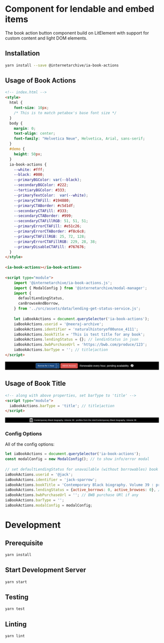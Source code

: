 # Component for lendable and embed items

The book action button component build on LitElement with support for custom content and light DOM elements.

## Installation
```bash
yarn install --save @internetarchive/ia-book-actions
```

## Usage of Book Actions
```html
<!-- index.html -->
<style>
  html {
    font-size: 10px;
    /* This is to match petabox's base font size */
  }
  body {
    margin: 0;
    text-align: center;
    font-family: "Helvetica Neue", Helvetica, Arial, sans-serif;
  }
  #demo {
    height: 50px;
  }
  ia-book-actions {
    --white: #fff;
    --black: #000;
    --primaryBGColor: var(--black);
    --secondaryBGColor: #222;
    --tertiaryBGColor: #333;
    --primaryTextColor:  var(--white);
    --primaryCTAFill: #194880;
    --primaryCTABorder: #c5d1df;
    --secondaryCTAFill: #333;
    --secondaryCTABorder: #999;
    --secondaryCTAFillRGB: 51, 51, 51;
    --primaryErrorCTAFill: #e51c26;
    --primaryErrorCTABorder: #f8c6c8;
    --primaryCTAFillRGB: 25, 72, 128;
    --primaryErrorCTAFillRGB: 229, 28, 38;
    --primaryDisableCTAFill: #767676;
  }
</style>

<ia-book-actions></ia-book-actions>

<script type="module">
    import '@internetarchive/ia-book-actions.js';
    import { ModalConfig } from '@internetarchive/modal-manager';
    import {
      defaultLendingStatus,
      canBrowseAndBorrow,
    } from '../src/assets/data/lending-get-status-service.js';

    let iaBookActions = document.querySelector('ia-book-actions');
    iaBookActions.userid = '@neeraj-archive';
    iaBookActions.identifier = 'naturalhistoryof00unse_4111';
    iaBookActions.bookTitle = 'This is test title for any book';
    iaBookActions.lendingStatus = {}; // lendinStatus in json
    iaBookActions.bwbPurchaseUrl = 'https://bwb.com/produce/123';
    iaBookActions.barType = ''; // title|action
</script>
```

![Book Action Bar](./assets/ia-book-action-screen.png "Book Action Bar Demo")

## Usage of Book Title
```html
<!-- along with above properties, set barType to 'title' -->
<script type="module">
  iaBookActions.barType = 'title'; // title|action
</script>
```
![Book Title Bar](./assets/ia-book-title-screen.png "Book Title Bar Demo")

### Config Options

All of the config options:

```javascript
let iaBookActions = document.querySelector('ia-book-actions');
const modalConfig = new ModalConfig(); // to show info/error modal 

// set defaultLendingStatus for unavailable (without borrowables) book
iaBookActions.userid = '@jack';
iaBookActions.identifier = 'jack-sparrow';
iaBookActions.bookTitle = 'Contemporary Black biography. Volume 39 : profiles from the interContemporary Black biography. Volume 39';
iaBookActions.lendingStatus = {active_borrows: 0, active_browses: 0}, // complete lendingStatus object
iaBookActions.bwbPurchaseUrl = ''; // BWB purchase URl if any 
iaBookActions.barType = '';
iaBookActions.modalConfig = modalConfig;
```

# Development

## Prerequisite
```bash
yarn install
```

## Start Development Server
```bash
yarn start
```

## Testing
```bash
yarn test
```

## Linting
```bash
yarn lint
```
